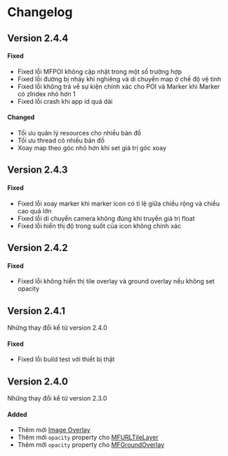 # Changelog

## Version 2.4.4

#### Fixed

- Fixed lỗi MFPOI không cập nhật trong một số trường hợp
- Fixed lỗi đường bị nháy khi nghiêng và di chuyển map ở chế độ vệ tinh
- Fixed lỗi không trả về sự kiện chính xác cho POI và Marker khi Marker có zIndex nhỏ hơn 1
- Fixed lỗi crash khi app id quá dài

#### Changed

- Tối ưu quản lý resources cho nhiều bản đồ
- Tối ưu thread có nhiều bản đồ
- Xoay map theo góc nhỏ hơn khi set giá trị góc xoay

## Version 2.4.3

#### Fixed

- Fixed lỗi xoay marker khi marker icon có tỉ lệ giữa chiều rộng và chiều cao quá lớn
- Fixed lỗi di chuyển camera không đúng khi truyền giá trị float
- Fixed lỗi hiển thị độ trong suốt của icon không chính xác

## Version 2.4.2

#### Fixed

- Fixed lỗi không hiển thị tile overlay và ground overlay nếu không set opacity

## Version 2.4.1

Những thay đổi kể từ version 2.4.0

#### Fixed

- Fixed lỗi build test với thiết bị thật

## Version 2.4.0

Những thay đổi kể từ version 2.3.0

#### Added

- Thêm mới [Image Overlay](guides/image-overlay.md)
- Thêm mới `opacity` property cho [MFURLTileLayer](reference/tile-overlay?id=properties)
- Thêm mới `opacity` property cho [MFGroundOverlay](reference/ground-overlay?id=properties)

<!-- #### Changed -->
<!-- #### Deprecated -->
<!-- #### Removed -->
<!-- #### Fixed -->
<!-- #### Security -->

